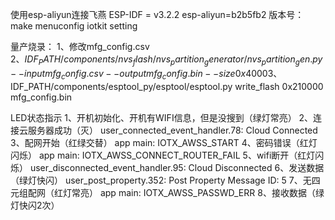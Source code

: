 使用esp-aliyun连接飞燕
ESP-IDF = v3.2.2
esp-aliyun=b2b5fb2
版本号：make menuconfig
iotkit setting

量产烧录：
1、修改mfg_config.csv  
2、$IDF_PATH/components/nvs_flash/nvs_partition_generator/nvs_partition_gen.py --input mfg_config.csv --output mfg_config.bin --size 0x4000
3、$IDF_PATH/components/esptool_py/esptool/esptool.py write_flash 0x210000 mfg_config.bin

LED状态指示
1、开机初始化、开机有WIFI信息，但是没搜到（绿灯常亮）
2、连接云服务器成功（灭）     user_connected_event_handler.78: Cloud Connected
3、配网开始（红绿交替）       app main: IOTX_AWSS_START
4、密码错误（红灯闪烁）       app main: IOTX_AWSS_CONNECT_ROUTER_FAIL
5、wifi断开（红灯闪烁）      user_disconnected_event_handler.95: Cloud Disconnected
6、发送数据（绿灯快闪）       user_post_property.352: Post Property Message ID: 5
7、无四元组配网（红灯常亮）    app main: IOTX_AWSS_PASSWD_ERR
8、接收数据（绿灯快闪2次）     


